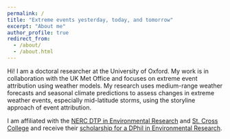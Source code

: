 ```yaml
---
permalink: /
title: "Extreme events yesterday, today, and tomorrow"
excerpt: "About me"
author_profile: true
redirect_from: 
  - /about/
  - /about.html
---
```



Hi! I am a doctoral researcher at the University of Oxford. My work is in collaboration with the UK Met Office and focuses on extreme event attribution using weather models. My research uses medium-range weather forecasts and seasonal climate predictions to assess changes in extreme weather events, especially mid-latitude storms, using the storyline approach of event attribution.

I am affiliated with the [NERC DTP in Environmental Research](https://www.environmental-research.ox.ac.uk) and [St. Cross College](https://www.stx.ox.ac.uk) and receive their [scholarship for a DPhil in Environmental Research](https://www.stx.ox.ac.uk/graduate-scholarship-in-environmental-research).
